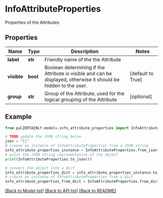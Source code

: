 # InfoAttributeProperties

Properties of the Attributes

## Properties

Name | Type | Description | Notes
------------ | ------------- | ------------- | -------------
**label** | **str** | Friendly name of the the Attribute | 
**visible** | **bool** | Boolean determining if the Attribute is visible and can be displayed, otherwise it should be hidden to the user. | [default to True]
**group** | **str** | Group of the Attribute, used for the logical grouping of the Attribute | [optional] 

## Example

```python
from pyCZERTAINLY.models.info_attribute_properties import InfoAttributeProperties

# TODO update the JSON string below
json = "{}"
# create an instance of InfoAttributeProperties from a JSON string
info_attribute_properties_instance = InfoAttributeProperties.from_json(json)
# print the JSON string representation of the object
print(InfoAttributeProperties.to_json())

# convert the object into a dict
info_attribute_properties_dict = info_attribute_properties_instance.to_dict()
# create an instance of InfoAttributeProperties from a dict
info_attribute_properties_from_dict = InfoAttributeProperties.from_dict(info_attribute_properties_dict)
```
[[Back to Model list]](../README.md#documentation-for-models) [[Back to API list]](../README.md#documentation-for-api-endpoints) [[Back to README]](../README.md)


